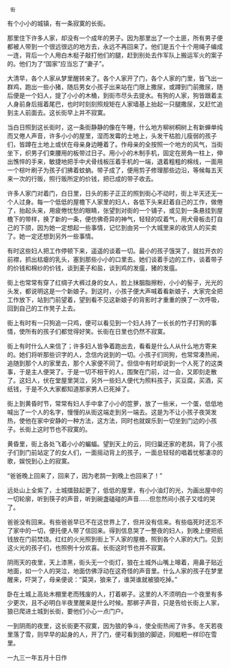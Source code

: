      街 

   有个小小的城镇，有一条寂寞的长街。 

   那里住下许多人家，却没有一个成年的男子。因为那里出了一个土匪，所有男子便都被人带到一个很远很远的地方去，永远不再回来了。他们是五个十个用绳子编成一连，背后一个人用白木梃子敲打他们的腿，赶到别处去作军队上搬运军火的案子的。他们为了“国家”应当忘了“妻子”。

   大清早，各个人家从梦里醒转来了。各个人家开了门，各个人家的门里，皆飞出一群鸡，跑出一些小猪，随后男女小孩子出来站在门限上撒尿，或蹲到门前撒尿，随后便是一个妇人，提了小小的木桶，到街市尽头去提水。有狗的人家，狗皆跟着主人身前身后摇着尾巴，也时时刻刻照规矩在人家墙基上抬起一只腿撒尿，又赶忙追到主人前面去。这长街早上并不寂寞。

   当白日照到这长街时，这一条街静静的像在午睡，什么地方柳树桐树上有新蝉单纯而又倦人声音，许多小小的屋里，湿而发霉的土地上，头发干枯脸儿瘦弱的孩子们，皆蹲在土地上或伏在母亲身边睡着了。作母亲的全按照一个地方的风气，当街坐下，织男子们束腰用的板带过日子。用小小的木制手机，固定在房角一柱上，伸出憔悴的手来，敏捷地把手中犬骨线板压着手机的一端，退着粗粗的棉线，一面用一个棕叶刷子为孩子们拂着蚊蚋。带子成了，便用剪子修理那些边沿，等候每五天来一次的行贩，照行贩所定的价钱，把已成的带子收去。

   许多人家门对着门，白日里，日头的影子正正的照到街心不动时，街上半天还无一个人过身。每一个低低的屋檐下人家里的妇人，各低下头来赶着自己的工作，做倦了，抬起头来，用疲倦忧愁的眼睛，张望到对街的一个铺子，或见到一条悬挂到屋檐下的带样，换了新的一条，便仿佛奇异的神气，轻轻的叹着气，用犬骨板击打自己的下颌，因为她一定想起一些事情，记忆到由另一个大城里来的收货人的买卖了。她一定还想到另外一些事情。

   有时这些妇人把工作停顿下来，遥遥的谈着一切。最小的孩子饿哭了，就拉开衣的前襟，抓出枯瘪的乳头，塞到那些小小的口里去。她们谈着手边的工作，谈着带子的价钱和棉纱的价钱，谈到麦子和盐，谈到鸡的发瘟，猪的发瘟。

   街上也常常有穿了红绸子大裤过身的女人，脸上抹胭脂擦粉，小小的髻子，光光的头发，都说明这是一个新娘子。到这时，小孩子便大声喊着看新娘子，大家完全把工作放下，站到门前望着，望到看不见这新娘子的背影时才重重的换了一次呼吸，回到自己的工作凳子上去。

   街上有时有一只狗追一只鸡，便可以看见到一个妇人持了一长长的竹子打狗的事情，使所有的孩子们都觉得好笑。长街在日里也仍然不寂寞。 

   街上有时什么人来信了；许多妇人皆争着跑出去，看看是什么人从什么地方寄来的。她们将听那些识字的人，念信内说到的一切。小孩子们同狗，也常常凑热闹，追随到那个人的家里去，那个人家便不同了。但信中有时却说到一个人死了的这类事，于是主人便哭了。于是一切不相干的人，围聚在门前，过一会，又即刻走散了。这妇人，伏在堂屋里哭泣，另外一些妇人便代为照料孩子，买豆腐，买酒，买纸钱，于是不久大家都知道那家男人已死掉了。

   街上到黄昏时节，常常有妇人手中拿了小小的笸萝，放了一些米，一个蛋，低低地喊出了一个人的名字，慢慢的从街这端走到另一端去。这是为不让小孩子夜哭发热，使他在家中安静的一种方法，这方法，同时也就娱乐到一切坐到门边的小孩子。长街上这时节也不寂寞的。

   黄昏里，街上各处飞着小小的蝙蝠。望到天上的云，同归巢还家的老鸹，背了小孩子们到门前站定了的女人们，一面摇动背上的孩子，一面总轻轻的唱着忧郁凄凉的歌，娱悦到心上的寂寞。

   “爸爸晚上回来了，回来了，因为老鸹一到晚上也回来了！” 

   远处山上全紫了，土城擂鼓起更了，低低的屋里，有小小油灯的光，为画出屋中的一切轮廓，听到筷子的声音，听到碗盏磕碰的声音……但忽然间小孩子又哇的哭了。 

   爸爸没有回来。有些爸爸早已不在这世界上了，但并没有信来。有些临死时还忘不了家中的一切，便托便人带了信回来。得到信息哭了一整夜的妇人，到晚上便把纸钱放在门前焚烧。红红的火光照到街上下人家的屋檐，照到各个人家的大门。见到这火光的孩子们，也照例十分欢喜。长街这时节也并不寂寞。

   阴雨天的夜里，天上漆黑，街头无一个街灯，狼在土城外山嘴上嗥着，用鼻子贴近地面，如一个人的哭泣，地面仿佛浮动在这奇怪的声音里。什么人家的孩子在梦里醒来，吓哭了，母亲便说：“莫哭，狼来了，谁哭谁就被狼吃掉。” 

   卧在土城上高处木棚里老而残废的人，打着梆子。这里的人不须明白一个夜里有多少更次，且不必明白半夜里醒来是什么时候。那梆子声音，只是告给长街上人家，狼已爬进土城到长街，要他们小心一点门户。

   一到阴雨的夜里，这长街更不寂寞，因为狼的争斗，使全街热闹了许多。冬天若夜里落了雪，则早早的起身的人，开了门，便可看到狼的脚迹，同糍粑一样印在雪里。 

   一九三一年五月十日作 

